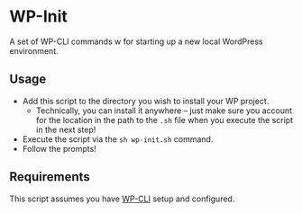 # WP-Init

A set of WP-CLI commands w for starting up a new local WordPress environment.

## Usage

- Add this script to the directory you wish to install your WP project.
	- Technically, you can install it anywhere – just make sure you account for the location in the path to the `.sh` file when you execute the script in the next step!
- Execute the script via the `sh wp-init.sh` command.
- Follow the prompts!

## Requirements

This script assumes you have [WP-CLI](https://developer.wordpress.org/cli/commands/) setup and configured.
